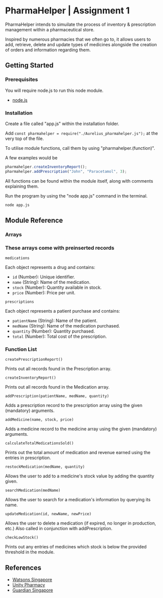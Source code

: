 # PharmaHelper | Assignment 1

PharmaHelper intends to simuilate the process of inventory & prescription management within a pharmaceutical store.

Inspired by numerous pharmacies that we often go to, it allows users to add, retrieve, delete and update types of medicines alongside the creation of orders and information regarding them.

## Getting Started

### Prerequisites

You will require node.js to run this node module.

- [node.js](https://nodejs.org/en)

### Installation

Create a file called "app.js" within the installation folder.

Add `const pharmahelper = require("./Aurelius_pharmahelper.js");` at the very top of the file.

To utilise module functions, call them by using "pharmahelper.(function)".

A few examples would be

```js
pharmahelper.createInventoryReport();
pharmahelper.addPrescription("John", "Paracetamol", 3);
```

All functions can be found within the module itself, along with comments explaining them.

Run the program by using the "node app.js" command in the terminal.

```bash
node app.js
```

## Module Reference

### Arrays

### These arrays come with preinserted records

`medications`

Each object represents a drug and contains:

- `id` (Number): Unique identifier.
- `name` (String): Name of the medication.
- `stock` (Number): Quantity available in stock.
- `price` (Number): Price per unit.

`prescriptions`

Each object represents a patient purchase and contains:

- `patientName` (String): Name of the patient.
- `medName` (String): Name of the medication purchased.
- `quantity` (Number): Quantity purchased.
- `total` (Number): Total cost of the prescription.

### Function List

`createPrescriptionReport()`

Prints out all records found in the Prescription array.

`createInventoryReport()`

Prints out all records found in the Medication array.

`addPrescription(patientName, medName, quantity)`

Adds a prescription record to the prescription array using the given (mandatory) arguments.

`addMedicine(name, stock, price)`

Adds a medicine record to the medicine array using the given (mandatory) arguments.

`calculateTotalMedicationsSold()`

Prints out the total amount of medication and revenue earned using the entries in prescription.

`restockMedication(medName, quantity)`

Allows the user to add to a medicine's stock value by adding the quantity given.

`searchMedication(medName)`

Allows the user to search for a medication's information by querying its name.

`updateMedication(id, newName, newPrice)`

Allows the user to delete a medication (if expired, no longer in production, etc.) Also called in conjunction with addPrescription.

`checkLowStock()`

Prints out any entries of medicines which stock is below the provided threshold in the module.

## References

- [Watsons Singapore](https://www.watsons.com.sg)
- [Unity Pharmacy](https://www.unity.com.sg)
- [Guardian Singapore](https://www.guardian.com.sg)
